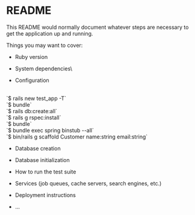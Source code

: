 # README

This README would normally document whatever steps are necessary to get the
application up and running.

Things you may want to cover:

* Ruby version

* System dependencies\

* Configuration
<br>
  `$ rails new test_app -T`
<br>
  `$ bundle`
<br>
  `$ rails db:create:all`
<br>
  `$ rails g rspec:install`
<br>
  `$ bundle`
<br>
  `$ bundle exec spring binstub --all`
<br>
  `$ bin/rails g scaffold Customer name:string email:string`

* Database creation

* Database initialization

* How to run the test suite

* Services (job queues, cache servers, search engines, etc.)

* Deployment instructions

* ...

